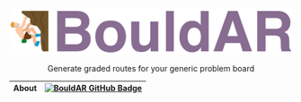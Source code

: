 <p style="text-align: center"><a href="https://github.com/BouldAR-Warwick"><img alt="BouldAR Logo" src="https://github.com/BouldAR-Warwick/assets/raw/main/logo_purple.png" width="512"/></a></p>

<p style="text-align: center">
Generate graded routes for your generic problem board
</p>

| __About__ | [![BouldAR GitHub Badge](https://badgen.net/badge/GitHub/BouldAR?icon=github&color=24292e)](https://github.com/BouldAR-Warwick) |
| :--- | :--- |

